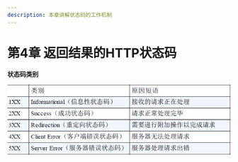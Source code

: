 ```yaml
---
description: 本章讲解状态码的工作机制
---
```


# 第4章 返回结果的HTTP状态码

 **状态码类别**

![](.gitbook/assets/97791068-1%20%281%29.jpg)

